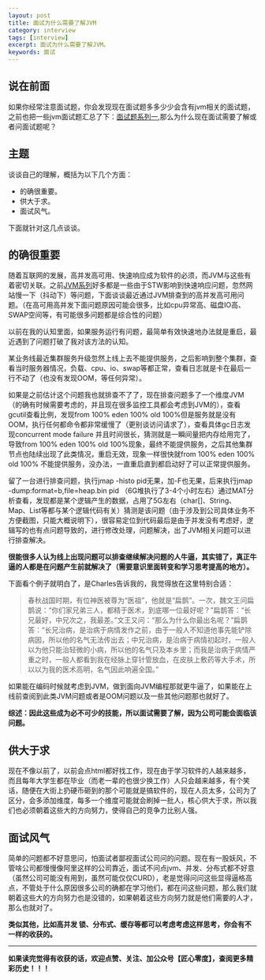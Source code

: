 ```yaml
---
layout: post
title: 面试为什么需要了解JVM
category: interview
tags: [interview]
excerpt: 面试为什么需要了解JVM。
keywords: 面试
---
```




## 说在前面
如果你经常注意面试题，你会发现现在面试题多多少少会含有jvm相关的面试题，之前也把一些jvm面试题汇总了下：[面试题系列一](https://mp.weixin.qq.com/s/IQeXQAnqaoBEZYIOpj2V-A),那么为什么现在面试需要了解或者问面试题呢？

## 主题
谈谈自己的理解，概括为以下几个方面：
- 的确很重要。
- 供大于求。
- 面试风气。

下面就针对这几点谈谈。


## 的确很重要
随着互联网的发展，高并发高可用、快速响应成为软件的必须，而JVM与这些有着密切关联。之前[JVM系列](https://mp.weixin.qq.com/mp/homepage?__biz=MzU2NjIzNDk5NQ==&hid=1&sn=41380a4a375614ac10eda44613795dd0&scene=18&uin=&key=&devicetype=Windows+7&version=6206014b&lang=zh_CN&ascene=7&winzoom=1)好多都是一些由于STW影响到快速响应问题，忽然网站慢一下（抖动下）等问题，下面谈谈最近通过JVM排查到的高并发高可用问题。（在高可用高并发下面问题原因可能会很多，比如cpu异常高、磁盘IO高、SWAP空间等，有可能很多问题都是综合性的问题）

以前在我的认知里面，如果服务运行有问题，最简单有效快速地办法就是重启，最近遇到了问题打破了我对该方法的认知。

某业务线最近集群服务升级忽然上线上去不能提供服务，之后影响到整个集群，查看当时服务器情况，负载、cpu、io、swap等都正常，查看日志就是卡在最后一行不动了（也没有发现OOM，等任何异常）。

如果是之前估计这个问题我也就排查不了了，现在排查问题多了一个维度JVM（的确有时候需要考虑的，并且现在很多监控工具都会考虑到JVM的），查看gcutil查看比例，发现from 100% eden 100% old 100%但是服务就是没有OOM，执行任何都命令都非常缓慢了（更别谈访问请求了），查看具体gc日志发现concurrent mode failure 并且时间很长，猜测就是一瞬间量把内存给用完了，导致from 100% eden 100% old 100%现象，最终不能提供服务，之后其他集群节点也陆续出现了此类情况，重启无效，现象一样很快就from 100% eden 100% old 100% 不能提供服务，没办法，一直重启直到都启动好了可以正常提供服务。

留了一台进行排查问题，执行jmap -histo pid无果，加-F也无果，后来执行jmap -dump:format=b,file=heap.bin pid  （6G堆执行了3-4个小时左右）通过MAT分析查看，发现都是某个逻辑产生的数据，占用了5G左右（char[]、String、Map、List等都与某个逻辑代码有关）猜测是该问题（由于涉及到公司具体业务不方便截图，只能大概说明下），很容易定位到代码最后是由于并发没有考虑好，逻辑写的也有点问题导致的，进行修改处理，问题解决，出了JVM相关问题可以进行排查解决。


**很能很多人认为线上出现问题可以排查继续解决问题的人牛逼，其实错了，真正牛逼的人都是在问题产生前就解决了（需要意识里面转变和学习思考提高的地方）。**

下面看个例子就明白了，是Charles告诉我的，我觉得放在这里特别合适：
>春秋战国时期，有位神医被尊为“医祖”，他就是“扁鹊”。一次，魏文王问扁鹊说：“你们家兄弟三人，都精于医术，到底哪一位最好呢？”扁鹊答：“长兄最好，中兄次之，我最差。”文王又问：“那么为什么你最出名呢？”扁鹊答：“长兄治病，是治病于病情发作之前，由于一般人不知道他事先能铲除病因，所以他的名气无法传出去；中兄治病，是治病于病情初起时，一般人以为他只能治轻微的小病，所以他的名气只及本乡里；而我是治病于病情严重之时，一般人都看到我在经脉上穿针管放血，在皮肤上敷药等大手术，所以以为我的医术高明，名气因此响遍全国。”

如果能在编码时候就考虑到JVM，做到面向JVM编程那就更牛逼了，如果能在上线前查阅到此类JVM问题或者是OOM问题以及一些其他问题那也就好了。

**综述：因此这些成为必不可少的技能，所以面试需要了解，因为公司可能会面临该问题。**

## 供大于求
现在不像以前了，以前会点html都好找工作，现在由于学习软件的人越来越多，而且每年大学生都在毕业（而老一辈的也很少换工作）人只会越来越多，有个笑话，随便在大街上扔硬币砸到的那个可能就是搞软件的，现在人员太多，公司为了区分，会多添加维度，每多一个维度可能就会刷掉一批人，核心供大于求，所以我们也必须朝着这些大的方向努力，使得自己的竞争力比别人强。



## 面试风气
简单的问题都不好意思问，怕面试者鄙视面试公司问的问题。现在有一股妖风，不管啥公司都慢慢像阿里这样的公司靠近，面试不问点jvm、并发、分布式都不好意（虽然公司可能没有用到，虽然可能仅仅CURD），老是觉得问问这些显得逼格高点，不管处于什么原因很多公司的确都在学习他们，都在问这些问题，那么我们就朝着这些大的方向努力也是没错的，如果朝着这些方向努力就是他们需要的人才，那么也就对了。

**类似其他，比如高并发 锁、分布式、缓存等都可以考虑考虑这样思考，你会有不一样的收获的。**

-------------
**如果读完觉得有收获的话，欢迎点赞、关注、加公众号【匠心零度】，查阅更多精彩历史！！！**


